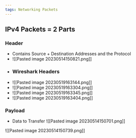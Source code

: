 ```yaml
---
tags: Networking Packets 
---
```


## IPv4 Packets = 2 Parts
### Header
- Contains Source + Destination Addresses and the Protocol
- ![[Pasted image 20230514150821.png]]
- ### Wireshark Headers
- ![[Pasted image 20230519163144.png]]
- ![[Pasted image 20230519163304.png]]
- ![[Pasted image 20230519163345.png]]
- ![[Pasted image 20230519163404.png]]
### Payload
- Data to Transfer
![[Pasted image 20230514150701.png]]

![[Pasted image 20230514150739.png]]

